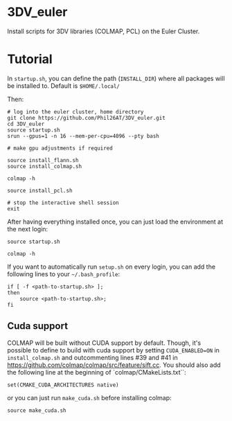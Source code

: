 # 3DV_euler
Install scripts for 3DV libraries (COLMAP, PCL) on the Euler Cluster.

# Tutorial
In `startup.sh`, you can define the path (`INSTALL_DIR`) where all packages will be installed to.
Default is `$HOME/.local/`

Then:

```
# log into the euler cluster, home directory
git clone https://github.com/Phil26AT/3DV_euler.git
cd 3DV_euler
source startup.sh
srun --gpus=1 -n 16 --mem-per-cpu=4096 --pty bash

# make gpu adjustments if required

source install_flann.sh
source install_colmap.sh

colmap -h

source install_pcl.sh

# stop the interactive shell session
exit
```

After having everything installed once, you can just load the environment at the next login:

```
source startup.sh

colmap -h
```

If you want to automatically run `setup.sh` on every login, you can add the following lines to your `~/.bash_profile`:

```
if [ -f <path-to-startup.sh> ]; 
then 
    source <path-to-startup.sh>; 
fi
```

## Cuda support

COLMAP will be built without CUDA support by default. Though, it's possible to define to build with 
cuda support by setting `CUDA_ENABLED=ON` in `install_colmap.sh` and outcommenting lines #39 and #41
in https://github.com/colmap/colmap/src/feature/sift.cc. You should also add the following line at the beginning of `colmap/CMakeLists.txt``:
```
set(CMAKE_CUDA_ARCHITECTURES native)
```
or you can just run `make_cuda.sh` before installing colmap:
```
source make_cuda.sh
```